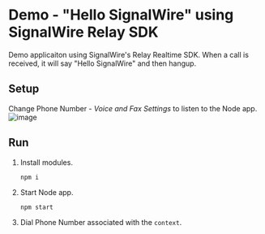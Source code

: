 # Demo - "Hello SignalWire" using SignalWire Relay SDK

Demo applicaiton using SignalWire's Relay Realtime SDK.  When a call is received, it will say "Hello SignalWire" and then hangup.

## Setup

Change Phone Number - _Voice and Fax Settings_ to listen to the Node app.
![image](https://user-images.githubusercontent.com/13531052/198384498-5dedb54e-2840-49cf-82e0-5e9040728905.png)



## Run

1. Install modules.

    `npm i`

2. Start Node app.

    `npm start`

3. Dial Phone Number associated with the `context`.
